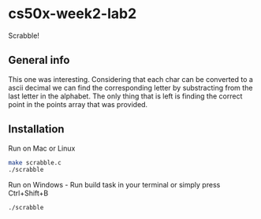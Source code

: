 # cs50x-week2-lab2
Scrabble!

## General info

This one was interesting. Considering that each char can be converted to a ascii decimal we can find the corresponding letter by substracting from the last letter in the alphabet. The only thing that is left is finding the correct point in the points array that was provided.  

## Installation
Run on Mac or Linux
```bash
make scrabble.c
./scrabble
```
Run on Windows - Run build task in your terminal or simply press Ctrl+Shift+B
```bash
./scrabble
```

